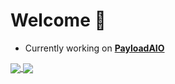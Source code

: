 # Welcome 👋

<!--
**SharpTheNightmare/SharpTheNightmare** is a ✨ _special_ ✨ repository because its `README.md` (this file) appears on your GitHub profile.

Here are some ideas to get you started:

- 🔭 I’m currently working on ...
- 🌱 I’m currently learning ...
- 👯 I’m looking to collaborate on ...
- 🤔 I’m looking for help with ...
- 💬 Ask me about ...
- 📫 How to reach me: ...
- 😄 Pronouns: ...
- ⚡ Fun fact: ...
-->

- Currently working on __[PayloadAIO](https://github.com/SharpTheNightmare/PayloadAIO/)__


<a href="#">
  <img align="center" src="https://github-readme-stats.vercel.app/api?username=SharpTheNightmare&count_private=true&show_icons=true&theme=tokyonight" />
</a>

<a href="#">
  <img align="center" src="https://github-readme-stats.vercel.app/api/top-langs/?username=SharpTheNightmare&theme=tokyonight" />
</a>

